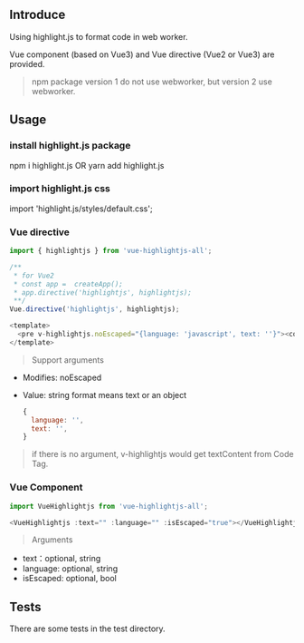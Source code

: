 ## Introduce

Using highlight.js to format code in web worker.

Vue component (based on Vue3) and Vue directive (Vue2 or Vue3) are provided.

> npm package version 1 do not use webworker, but version 2 use webworker.

## Usage

### install highlight.js package

npm i highlight.js OR yarn add highlight.js

### import highlight.js css

import 'highlight.js/styles/default.css';

### Vue directive

```javascript
import { highlightjs } from 'vue-highlightjs-all';

/**
 * for Vue2
 * const app =  createApp();
 * app.directive('highlightjs', highlightjs);
 **/
Vue.directive('highlightjs', highlightjs);

<template>
  <pre v-highlightjs.noEscaped="{language: 'javascript', text: ''}"><code></code></pre>
</template>
```

> Support arguments

* Modifies: noEscaped

* Value: string format means text or an object

  ```javascript
  {
    language: '',
    text: '',
  }
  ```

> if there is no argument, v-highlightjs would get textContent from Code Tag.

### Vue Component

```javascript
import VueHighlightjs from 'vue-highlightjs-all';

<VueHighlightjs :text="" :language="" :isEscaped="true"></VueHighlightjs>
```

> Arguments

* text：optional, string
* language: optional, string
* isEscaped: optional, bool

## Tests

There are some tests in the test directory.
